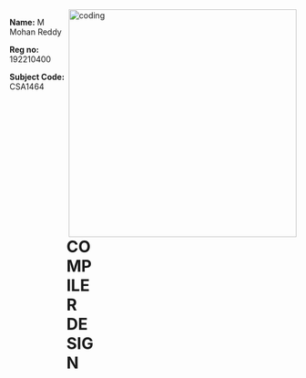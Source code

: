 
  <img align="right" alt ="coding" width="400" src="https://cdn.dribbble.com/users/1292677/screenshots/6139167/avento.gif">
<p ><b>Name:</b> M Mohan Reddy </p>
<p ><b>Reg no:</b> 192210400 </p>
<p> <b> Subject Code: </b> CSA1464</p>


  <div style="max-width: 50px; margin-left: 100px;">
  <H1> COMPILER DESIGN </H1>
    
  </div>
